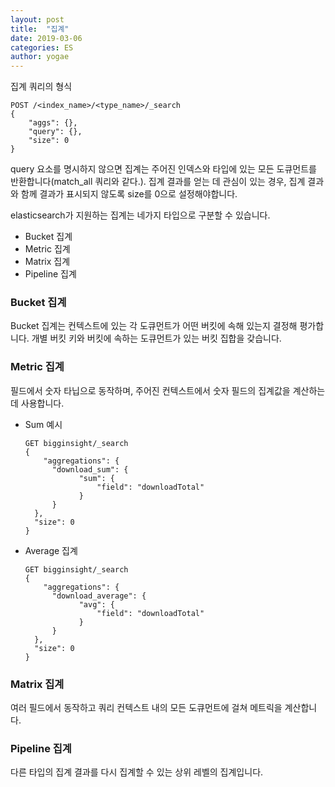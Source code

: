 ```yaml
---
layout: post
title:  "집계"
date: 2019-03-06
categories: ES
author: yogae
---
```


집계 쿼리의 형식

```http
POST /<index_name>/<type_name>/_search
{
    "aggs": {},
    "query": {},
    "size": 0
}
```

query 요소를 명시하지 않으면 집계는 주어진 인덱스와 타입에 있는 모든 도큐먼트를 반환합니다(match_all 쿼리와 같다.). 집계 결과를 얻는 데 관심이 있는 경우, 집계 결과와 함께 결과가 표시되지 않도록 size를 0으로 설정해야합니다.

elasticsearch가 지원하는 집계는 네가지 타입으로 구분할 수 있습니다.

- Bucket 집계
- Metric 집계
- Matrix 집계
- Pipeline 집계

### Bucket 집계

Bucket 집계는 컨텍스트에 있는 각 도큐먼트가 어떤 버킷에 속해 있는지 결정해 평가합니다. 개별 버킷 키와 버킷에 속하는 도큐먼트가 있는 버킷 집합을 갖습니다.

### Metric 집계

필드에서 숫자 타닙으로 동작하며, 주어진 컨텍스트에서 숫자 필드의 집계값을 계산하는데 사용합니다.

- Sum 예시

  ```http
  GET bigginsight/_search
  {
      "aggregations": {
      	"download_sum": {
              "sum": {
                  "field": "downloadTotal"
              }
      	}
  	},
  	"size": 0
  }
  ```

- Average 집계

  ```http
  GET bigginsight/_search
  {
      "aggregations": {
      	"download_average": {
              "avg": {
                  "field": "downloadTotal"
              }
      	}
  	},
  	"size": 0
  }
  ```


### Matrix 집계

여러 필드에서 동작하고 쿼리 컨텍스트 내의 모든 도큐먼트에 걸쳐 메트릭을 계산합니다. 

### Pipeline 집계

다른 타입의 집계 결과를 다시 집계할 수 있는 상위 레벨의 집계입니다.  